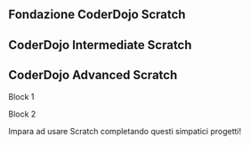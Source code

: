 ## Fondazione CoderDojo Scratch

## CoderDojo Intermediate Scratch

## CoderDojo Advanced Scratch

Block 1

Block 2

Impara ad usare Scratch completando questi simpatici progetti!